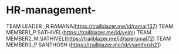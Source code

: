 # HR-management- 
TEAM LEADER _R.RAMANA(https://trailblazer.me/id/ramar137)
TEAM MEMBER1_P.SATHIVEL(https://trailblazer.me/id/velm)
TEAM MEMBER2_M.SATHIVEL(https://trailblazer.me/id/sperumal72)
TEAM MEMBER3_P.SANTHOSH (https://trailblazer.me/id/vsanthosh21)
